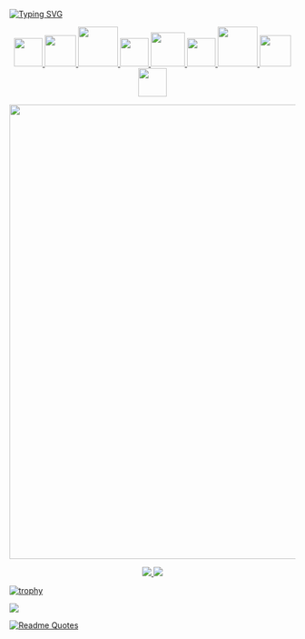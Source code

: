 [![Typing SVG](https://readme-typing-svg.herokuapp.com?size=25&duration=3500&color=001BF7&background=FFFFFF00&center=true&vCenter=true&multiline=true&width=650&height=110&lines=Hi+there!+I'm+Siarhei+%F0%9F%A6%B8%E2%80%8D%E2%99%82%EF%B8%8F;QA+Engineer+from+Minsk%2C+Belarus;Welcome+to+my+GitHub+and+Have+a+good+day!+%F0%9F%98%89)](https://git.io/typing-svg)


<div>
  <p align='center'>
       <a href ="https://github.com/sergnn/HOMEWORKS/tree/main/Terminal%20%2B%20Bash.%20VCS%20GIT">
    <img src="https://gitforwindows.org/img/gwindows_logo.png" width="50px"/>
    <a href ="https://github.com/sergnn/HOMEWORKS/tree/main/POSTMAN">
  <img src="https://cdn.worldvectorlogo.com/logos/postman.svg" width="55px"/>
      <a href ="https://github.com/sergnn/HOMEWORKS/tree/main/JAVASCRIPT">
  <img src="https://thumbs.dreamstime.com/b/javascript-logo-javascript-logo-white-background-vector-format-available-136765881.jpg" width="70px"/>
     <a href ="https://github.com/sergnn/HOMEWORKS/tree/main/DEVTOOLS">
  <img src="https://1.bp.blogspot.com/-1iivg2d8Pyg/V0k2fS89VmI/AAAAAAAADOE/PYCdhBzfkzQZ_UA3d1bV1stz54AjrB6WACLcB/s1600/logo_chromium.png" width="50px"/>
	   <a href ="https://github.com/sergnn/HOMEWORKS/tree/main/SQL">
  <img src="https://thumbs.dreamstime.com/b/sql-icon-sql-icon-simple-vetor-icon-125045332.jpg" width="60px"/>
	   <a href ="https://github.com/sergnn/HOMEWORKS/tree/main/WEB%20FORM%20TESTING">
  <img src="https://www.kindpng.com/picc/m/75-755095_bug-insect-ladybird-animal-logo-for-pest-control.png" width="50px"/>
  <a href ="https://github.com/sergnn/HOMEWORKS/tree/main/MOBILE%20TESTING">
  <img src="https://www.kindpng.com/picc/m/17-179209_showdown-of-ios-9-vs-android-m-android.png" width="70px"/>
       <a href ="https://github.com/sergnn/HOMEWORKS/tree/main/SOFTWARE%20TESTING%20CONFERENCE">
  <img src ="https://www.supplyninjas.co/wp-content/uploads/2022/03/quality-assurance1.jpg" width=55px'>
       <a href ="https://github.com/sergnn/HOMEWORKS/tree/main/CHARLES">
  <img src ="https://davidwalsh.name/demo/charlesproxyicon.svg" width=50px'>
         </a>
     </p>
  </div> 
          <div>
               <p align='center'>
                 <img src="https://media1.giphy.com/media/BpS6k9mXoDiZa/giphy.gif?cid=790b76117a5d16d65e293ce38054646a70f9acc8fda68ab6&rid=giphy.gif&ct=g" width="800" />
               <p/>
               <div/>
</div>
                <div id="badges">
                  <p align='center'>
  <a href="https://t.me/sergjnn">
    <img src="https://img.shields.io/badge/Telegram-2CA5E0?style=for-the-badge&logo=telegram&logoColor=white"/>
  </a>
  <a href="https://www.linkedin.com/in/sergnn/">
    <img src="https://img.shields.io/badge/linkedin-%230077B5.svg?style=for-the-badge&logo=linkedin&logoColor=white"/>
   </a>
        <p/>
</div>

[![trophy](https://github-profile-trophy.vercel.app/?username=sergnn&theme=matrix&title=Commits,Repositories,Followers,PullRequest&no-frame=true)](https://github.com/ryo-ma/github-profile-trophy)

![](https://komarev.com/ghpvc/?username=sergnn)

[![Readme Quotes](https://quotes-github-readme.vercel.app/api?type=horizontal&theme=radical)](https://github.com/piyushsuthar/github-readme-quotes)
